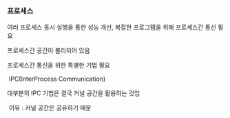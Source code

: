 ### 프로세스

여러 프로세스 동시 실행을 통한 성능 개선, 복잡한 프로그램을 위해 프로세스간 통신 필요

프로세스간 공간이 불리되어 있음

프로세스간 통신을 위한 특별한 기법 필요

​	IPC(InterProcess Communication)

대부분의 IPC 기법은 결국 커널 공간을 활용하는 것임

​	이유 : 커널 공간은 공유하기 때문

